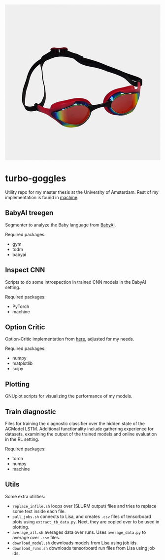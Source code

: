 ![logo](goggles.png)
# turbo-goggles
Utility repo for my master thesis at the University of Amsterdam.
Rest of my implementation is found in [machine](https://github.com/m0re4u/machine).

## BabyAI treegen
Segmenter to analyze the Baby language from [BabyAI](https://arxiv.org/abs/1810.08272).

Required packages:
- gym
- tqdm
- babyai

## Inspect CNN
Scripts to do some introspection in trained CNN models in the BabyAI setting.

Required packages:
- PyTorch
- machine


## Option Critic
Option-Critic implementation from [here](https://alversafa.github.io/blog/2018/11/28/optncrtc.html), adjusted for my needs.

Required packages:
- numpy
- matplotlib
- scipy


## Plotting
GNUplot scripts for visualizing the performance of my models.


## Train diagnostic
Files for training the diagnostic classifier over the hidden state of the ACModel LSTM. Additional functionality include gathering experience for datasets, examining the output of the trained models and online evaluation in the RL setting.

Required packages:
- torch
- numpy
- machine


## Utils
Some extra utilities:
- `replace_infile.sh` loops over (SLURM output) files and tries to replace some text inside each file.
- `pull_jobs.sh` connects to Lisa, and creates `.csv` files of tensorboard plots using `extract_tb_data.py`. Next, they are copied over to be used in plotting.
- `average_all.sh` averages data over runs. Uses `average_data.py` to average over `.csv` files.
- `download_model.sh` downloads models from Lisa using job ids.
- `download_runs.sh` downloads tensorboard run files from Lisa using job ids.
